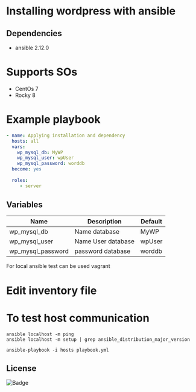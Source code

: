 # Installing wordpress with ansible

## Dependencies
- ansible 2.12.0

# Supports SOs
- CentOs 7
- Rocky 8

# Example playbook

```yaml
- name: Applying installation and dependency 
  hosts: all
  vars:
    wp_mysql_db: MyWP
    wp_mysql_user: wpUser
    wp_mysql_password: worddb
  become: yes 
   
  roles:
     - server
```
## Variables
| Name | Description | Default | 
|------|-----------|---------|
| wp_mysql_db | Name database | MyWP|
| wp_mysql_user | Name User database | wpUser | 
| wp_mysql_password | password database | worddb

For local ansible test can be used vagrant

# Edit inventory file

# To test host communication
```
ansible localhost -m ping
ansible localhost -m setup | grep ansible_distribution_major_version
```
```
ansible-playbook -i hosts playbook.yml
```
## License
![Badge](https://img.shields.io/badge/license-GPLv3-green)